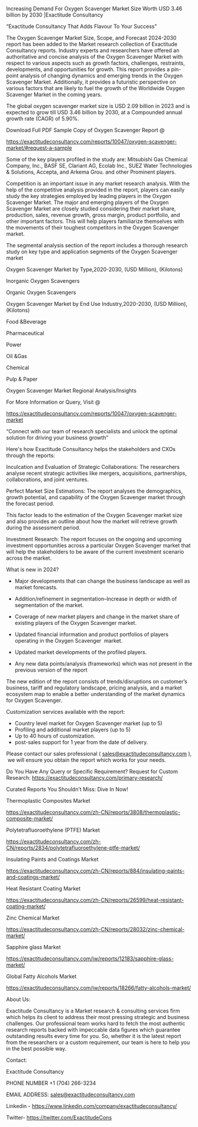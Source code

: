 Increasing Demand For Oxygen Scavenger Market Size Worth USD 3.46 billion by 2030 |Exactitude Consultancy

“Exactitude Consultancy That Adds Flavour To Your Success”

The Oxygen Scavenger Market Size, Scope, and Forecast 2024-2030 report has been added to the Market research collection of Exactitude Consultancy reports. Industry experts and researchers have offered an authoritative and concise analysis of the Oxygen Scavenger Market with respect to various aspects such as growth factors, challenges, restraints, developments, and opportunities for growth. This report provides a pin-point analysis of changing dynamics and emerging trends in the Oxygen Scavenger Market. Additionally, it provides a futuristic perspective on various factors that are likely to fuel the growth of the Worldwide Oxygen Scavenger Market in the coming years.

The global oxygen scavenger market size is USD 2.09 billion in 2023 and is expected to grow till USD 3.46 billion by 2030, at a Compounded annual growth rate (CAGR) of 5.90%.

Download Full PDF Sample Copy of Oxygen Scavenger Report @

https://exactitudeconsultancy.com/reports/10047/oxygen-scavenger-market/#request-a-sample

Some of the key players profiled in the study are: Mitsubishi Gas Chemical Company, Inc., BASF SE, Clariant AG, Ecolab Inc., SUEZ Water Technologies & Solutions, Accepta, and Arkema Grou. and other Prominent players.

Competition is an important issue in any market research analysis. With the help of the competitive analysis provided in the report, players can easily study the key strategies employed by leading players in the Oxygen Scavenger Market. The major and emerging players of the Oxygen Scavenger Market are closely studied considering their market share, production, sales, revenue growth, gross margin, product portfolio, and other important factors. This will help players familiarize themselves with the movements of their toughest competitors in the Oxygen Scavenger market.

The segmental analysis section of the report includes a thorough research study on key type and application segments of the Oxygen Scavenger market

Oxygen Scavenger Market by Type,2020-2030, (USD Million), (Kilotons)

Inorganic Oxygen Scavengers

Organic Oxygen Scavengers

Oxygen Scavenger Market by End Use Industry,2020-2030, (USD Million), (Kilotons)

Food &Beverage

Pharmaceutical

Power

Oil &Gas

Chemical

Pulp & Paper




Oxygen Scavenger Market Regional Analysis/Insights

For More Information or Query, Visit @

https://exactitudeconsultancy.com/reports/10047/oxygen-scavenger-market

“Connect with our team of research specialists and unlock the optimal solution for driving your business growth”

Here's how Exactitude Consultancy helps the stakeholders and CXOs through the reports:

Inculcation and Evaluation of Strategic Collaborations: The researchers analyse recent strategic activities like mergers, acquisitions, partnerships, collaborations, and joint ventures.

Perfect Market Size Estimations: The report analyses the demographics, growth potential, and capability of the Oxygen Scavenger market through the forecast period.

This factor leads to the estimation of the Oxygen Scavenger market size and also provides an outline about how the market will retrieve growth during the assessment period.

Investment Research: The report focuses on the ongoing and upcoming investment opportunities across a particular Oxygen Scavenger market that will help the stakeholders to be aware of the current investment scenario across the market.

What is new in 2024?

- Major developments that can change the business landscape as well as market forecasts.

- Addition/refinement in segmentation–Increase in depth or width of segmentation of the market.

- Coverage of new market players and change in the market share of existing players of the Oxygen Scavenger market.

- Updated financial information and product portfolios of players operating in the Oxygen Scavenger  market.

- Updated market developments of the profiled players.

- Any new data points/analysis (frameworks) which was not present in the previous version of the report

The new edition of the report consists of trends/disruptions on customer’s business, tariff and regulatory landscape, pricing analysis, and a market ecosystem map to enable a better understanding of the market dynamics for Oxygen Scavenger.

Customization services available with the report:

- Country level market for Oxygen Scavenger market (up to 5)
- Profiling and additional market players (up to 5)
- Up to 40 hours of customization.
- post-sales support for 1 year from the date of delivery.

Please contact our sales professional ( sales@exactitudeconsultancy.com ),  we will ensure you obtain the report which works for your needs.

Do You Have Any Query or Specific Requirement? Request for Custom Research: https://exactitudeconsultancy.com/primary-research/

Curated Reports You Shouldn't Miss: Dive In Now!

Thermoplastic Composites Market

https://exactitudeconsultancy.com/zh-CN/reports/3808/thermoplastic-composite-market/

Polytetrafluoroethylene (PTFE) Market

https://exactitudeconsultancy.com/zh-CN/reports/2834/polytetrafluoroethylene-ptfe-market/

Insulating Paints and Coatings Market

https://exactitudeconsultancy.com/zh-CN/reports/884/insulating-paints-and-coatings-market/

Heat Resistant Coating Market

https://exactitudeconsultancy.com/zh-CN/reports/26599/heat-resistant-coating-market/

Zinc Chemical Market

https://exactitudeconsultancy.com/zh-CN/reports/28032/zinc-chemical-market/

Sapphire glass Market

https://exactitudeconsultancy.com/iw/reports/12183/sapphire-glass-market/

Global Fatty Alcohols Market

https://exactitudeconsultancy.com/iw/reports/18266/fatty-alcohols-market/

About Us:

Exactitude Consultancy is a Market research & consulting services firm which helps its client to address their most pressing strategic and business challenges. Our professional team works hard to fetch the most authentic research reports backed with impeccable data figures which guarantee outstanding results every time for you. So, whether it is the latest report from the researchers or a custom requirement, our team is here to help you in the best possible way.

Contact:

Exactitude Consultancy

PHONE NUMBER +1 (704) 266-3234

EMAIL ADDRESS: sales@exactitudeconsultancy.com

Linkedin - https://www.linkedin.com/company/exactitudeconsultancy/

Twitter- https://twitter.com/ExactitudeCons



